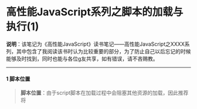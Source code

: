 # 高性能JavaScript系列之脚本的加载与执行(1)
**说明**：该笔记为《高性能JavaScript》读书笔记——高性能JavaScript之XXXX系列，其中包含了我阅读该书时认为比较重要的部分，为了防止自己以后忘记的时候能够及时找到，同时也能与各位g友共享，如有错误，请不吝赐教。
****

#### 1 脚本位置
> **脚本位置**：由于script脚本在加载过程中会阻塞其他资源的加载，因此推荐将<script>脚本尽可能放在<boby>标签的底部，以尽量减少对整个页面其他资源下载的影响；  
>
#### 2 组织脚本
> **组织脚本**：浏览器在解析HTML过程中每遇见一个<script>标签，都会因为脚本的执行而导致一定的延时；因此最小化延迟时间能提高页面的整体新能；对于外链JavaScript脚本文件，考虑到http请求的开销，下载4个25KB的文件比下载1个100KB的文件更快，因此，减少页面外链接脚本的数量能改善页面的性能；
>
#### 3 无阻塞脚本
> **3.1 脚本**：减少JavaScript文件的大小并限制HTTP请求的次数，只是构建快速响应web应用的第一步；尽管下载较大的耽搁脚本产生一次http请求，却会锁死浏览器一大段时间；为了避免这种情况，逐步向页面中加载JavaScript文件，这样做在某种程度上不会阻塞浏览器；无阻塞脚本的秘诀在于在浏览器加载完毕之后再加载JavaScript文件，采用专业术语来讲，这意味着在window对象的load事件触发后再加载JavaScript文件；  
>
> **3.2 defer与async**:defer和asyn时无阻塞脚本加载方式，相同点是两者都采用并行下载，却别是defer需要等到页面完成后才会执行，而async是加载完成自动执行；  
>
> **3.3 延迟脚本**：HTML4为<script>标签拓展了一个defer属性，该属性表明标签所含脚本不会修改DOM，带有defer属性的<script>标签可以放在文档的任何位置；，目前，所有主流浏览器都已支持该属性；注意，该属性只有在src属性被声明时才有效；  

     <script src="./js/demo.js" type="text/javascript" defer>
		//该脚本输出一个alert("defer");
	</script>
	<script >
		alert("script");
	</script>	
	<script >
		window.onload = function() {
			alert("onload");
		}
	</script>	
> 对于不支持defer属性的浏览器，会输出defer、script、onload；对于支持defer属性的浏览器，会弹出script、defer、onload；  

> **3.4 动态脚本**：动态添加的<script>标签，这种技术的重点在于无论何时启动下载，文件的下载和执行都不会阻塞页面的其他进程；通常来讲，动态创建的<script>标签调价到<head>中比添加到<body>保险，尤其是在页面加载过程中执行代码更是如此；动态加载脚本的标准与IE特有方法封装如下：  

    function loadScript(url,calback) {
      var script = document.crateElement("script");
      script.type = "text/javascript";
      if(script.readyState) {//for IE
        script.onreadyStateChange = function() {
          if(script.readyState == "loaded" || script.readyState == "complete") {
            script.onreadyStateChange = null;
            script.src = url;
          }
          calback();
        }
      }else {
        script.onlaod = function() {
          calback();
        }
        script.src = url;
      }
      document.getElementsByTagName("head")[0].appendChild(script);
    }  
> 如果想动态加载多个JS文件，可以嵌套调用loadScript函数：   

    loadScript("file1.js", function() {
      loadScript("file2.js",function() {
        loadScript("file3.js",function() {
          alert("All file is loaded");
        })
      })
    })
> 如果加载多个JS文件的顺序很重要，更好的办法是按照顺序把他们合并为一个JS文件进行加载；
**动态加载脚本技术凭借它其跨浏览器兼容性和易用优势，已经成为最常用的无阻塞加载解决**
>
> **3.5 XMLHttpRequest脚本注入**：无阻塞加载JS文件的另一种方式是通过XHR对象也可以在页面中动态注入脚本；

    function loadScriptByXHR(url) {
        //创建跨浏览器XHR对象
        function createXHR() {
          if( typeof XMLHttpRequest != "undefined") {
            createXHR = function() {
              return new XMLHttpRequest();
            }
          }else if( typeof ActiveXObject !="undefined") {
            createXHR = function() {
              if (typeof arguments.callee.activeXString != "string") {
                var versions = ["MSXML2.XMLHttp.6.0","MSXML2.XMLHttp.3.0","MSXML2.XMLHttp"],
            len,
            i;
                for(i = 0, len = versions.length; i < len; i++) {
                  try{
                    new ActiveXObject(versions[i]);
                    arguments.callee.activeXString = versions[i];
                    break;
                  }catch(err) {
                    //跳过
                  }
                }
              }
              return ActiveXObject(arguments.callee.activeXString); 
            } 
          }else {
            createXHR = function() {
              throw new Error("No XHR object available.");
            } 
          }
          return createXHR();
        }
        
        //通过XHR对象动态注入脚本
        var xhr = createXHR();
        xhr.open("get", url, true);
        xhr.onreadyStateChange = function() {
            if(xhr.readyState == 4) {
                if(xhr.status >= 200 && xhr.status < 300 || xhr.status == 304) {
                 var script = document.createElement("script");
                    script.type = "text/javascript";
                    script.text = xhr.responseText;
                    document.body.appendChild(script);
                }
            }
        }
        xhr.send(null);
    }  
> **主要优点**：你可以下载JS文件，但不立即执行(由于代码是在<script>标签之外返回的，因此它下载后不会自动执行)，这使得你可以把脚本的执行推迟到你准备好的时候；另一个优点是同样的代码在所有主流浏览器中都能正常运行；  
> **主要缺点**：这种方法的局限是JavaScript文件必须与所请求的页面处于相同的域，这意味着JavaScript文件不能从CDN上下载，因此大型web应用一般不会使用XHR对象动态注入脚本技术；    

> **3.6 推荐的无阻塞模式**：
> 向页面中加载大量JS脚本的推荐做法只需要两步：先添加动态添加所需要的代码，然后加载初始化页面所需要的代码；  
>**方法1**：  

    <script src="loader.js" type="text/javascript" charset="utf-8" ></script>
	<script type="text/javascript" charset="utf-8" >
		loadScript("the-rest.js",function() {
			Application.init();
		})
	</script>
> **方法2**：  

    <script type="text/javascript" charset="utf-8" >
        function loadScript(url,calback) {
        var script = document.crateElement("script");
        script.type = "text/javascript";
        if(script.readyState) {//for IE
            script.onreadyStateChange = function() {
            if(script.readyState == "loaded" || script.readyState == "complete") {
                script.onreadyStateChange = null;
                script.src = url;
            }
            calback();
            }
        }else {
            script.onlaod = function() {
            calback();
            }
         script.src = url;
        }
            document.getElementsByTagName("head")[0].appendChild(script);
        } 
        loadScript("the-rest.js",function() {
			Application.init();
		})
    </script>
> **\*注意\***：如果采用第二种方法，建议把初始化代码压缩到最小；  

> #### 4 小结
> 减少JS脚本加载对性能影响的方法有：
+ 将所有<script>标签放在<body>底部，这能确保在脚本执行之前页面已经渲染完毕；
+ 合并脚本。页面中脚本的数量越少，加载脚本的速度越快，响应更加迅速，无论内嵌脚本还是外链JS文件；
+ 有多种无阻塞下载JavaScript的方法  
1.1 使用<script>标签的defer属性  
1.2 使用动态创建的<script>元素来下载并执行代码；  
1.3 使用XHR对象下载JS代码并注入页面中；
